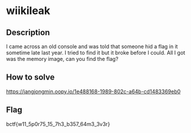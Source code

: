 # wiikileak

## Description

I came across an old console and was told that someone hid a flag in it sometime late last year. I tried to find it but it broke before I could. All I got was the memory image, can you find the flag?

## How to solve
https://jangjongmin.oopy.io/1e488168-1989-802c-a64b-cd1483369eb0


## Flag
bctf{w11_5p0r75_15_7h3_b357_64m3_3v3r}